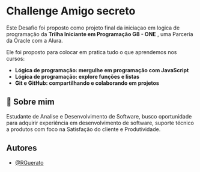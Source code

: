 
# Challenge Amigo secreto

Este Desafio foi proposto como projeto final da iniciaçao em logica de programação da **Trilha Iniciante em Programação G8 - ONE** , uma Parceria da Oracle com a Alura.

Ele foi proposto para colocar em pratica tudo o que aprendemos nos cursos:



- **Lógica de programação: mergulhe em programação com JavaScript**
- **Lógica de programação: explore funções e listas**
- **Git e GitHub: compartilhando e colaborando em projetos**


## 🚀 Sobre mim
Estudante de Analise e Desenvolvimento de Software, busco oportunidade para adquirir experiência em desenvolvimento de software, suporte técnico a produtos com foco na Satisfação do cliente e Produtividade.

## Autores

- [@RGuerato](https://github.com/RGuerato)

